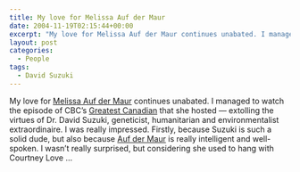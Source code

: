 ```yaml
---
title: My love for Melissa Auf der Maur
date: 2004-11-19T02:15:44+00:00
excerpt: "My love for Melissa Auf der Maur continues unabated. I managed to watch the episode of CBC's Greatest Canadian that"
layout: post
categories:
  - People
tags:
  - David Suzuki
---
```

My love for <a href="http://www.melissaaufdermaur.org" target="_blank">Melissa Auf der Maur</a> continues unabated. I managed to watch the episode of CBC&#8217;s <a href="http://en.wikipedia.org/wiki/The_Greatest_Canadian" target="_blank">Greatest Canadian</a> that she hosted — extolling the virtues of Dr. David Suzuki, geneticist, humanitarian and environmentalist extraordinaire. I was really impressed. Firstly, because Suzuki is such a solid dude, but also because <a href="http://www.aufdermaur.com" target="_blank">Auf der Maur</a> is really intelligent and well-spoken. I wasn&#8217;t really surprised, but considering she used to hang with Courtney Love &#8230;